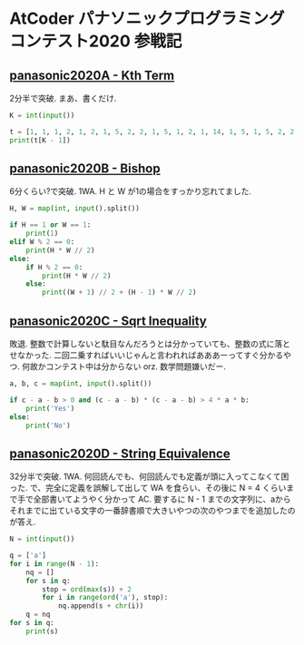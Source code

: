 # AtCoder パナソニックプログラミングコンテスト2020 参戦記

## [panasonic2020A - Kth Term](https://atcoder.jp/contests/panasonic2020/tasks/panasonic2020_a)

2分半で突破. まあ、書くだけ.

```python
K = int(input())

t = [1, 1, 1, 2, 1, 2, 1, 5, 2, 2, 1, 5, 1, 2, 1, 14, 1, 5, 1, 5, 2, 2, 1, 15, 2, 2, 5, 4, 1, 4, 1, 51]
print(t[K - 1])
```

## [panasonic2020B - Bishop](https://atcoder.jp/contests/panasonic2020/tasks/panasonic2020_b)

6分くらい?で突破. 1WA. H と W が1の場合をすっかり忘れてました.

```python
H, W = map(int, input().split())

if H == 1 or W == 1:
    print(1)
elif W % 2 == 0:
    print(H * W // 2)
else:
    if H % 2 == 0:
        print(H * W // 2)
    else:
        print((W + 1) // 2 + (H - 1) * W // 2)
```

## [panasonic2020C - Sqrt Inequality](https://atcoder.jp/contests/panasonic2020/tasks/panasonic2020_c)

敗退. 整数で計算しないと駄目なんだろうとは分かっていても、整数の式に落とせなかった. 二回二乗すればいいじゃんと言われればあああーってすぐ分かるやつ. 何故かコンテスト中は分からない orz. 数学問題嫌いだー.

```python
a, b, c = map(int, input().split())

if c - a - b > 0 and (c - a - b) * (c - a - b) > 4 * a * b:
    print('Yes')
else:
    print('No')
```

## [panasonic2020D - String Equivalence](https://atcoder.jp/contests/panasonic2020/tasks/panasonic2020_d)

32分半で突破. 1WA. 何回読んでも、何回読んでも定義が頭に入ってこなくて困った. で、完全に定義を誤解して出して WA を食らい、その後に N = 4 くらいまで手で全部書いてようやく分かって AC. 要するに N - 1 までの文字列に、aからそれまでに出ている文字の一番辞書順で大きいやつの次のやつまでを追加したのが答え.

```python
N = int(input())

q = ['a']
for i in range(N - 1):
    nq = []
    for s in q:
        stop = ord(max(s)) + 2
        for i in range(ord('a'), stop):
            nq.append(s + chr(i))
    q = nq
for s in q:
    print(s)
```
